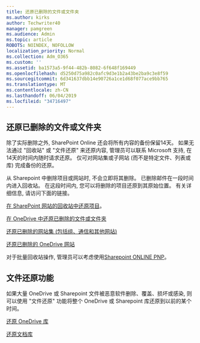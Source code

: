 ```yaml
---
title: 还原已删除的文件或文件夹
ms.author: kirks
author: Techwriter40
manager: pamgreen
ms.audience: Admin
ms.topic: article
ROBOTS: NOINDEX, NOFOLLOW
localization_priority: Normal
ms.collection: Adm_O365
ms.custom: ''
ms.assetid: ba1573a5-9f44-482b-8082-6f648f169449
ms.openlocfilehash: d5250d75a982c0afc9d3e1b2a43be2ba9c3e8f59
ms.sourcegitcommit: 6d341637dbb14e90726a1ce1d68f077ace9bb765
ms.translationtype: MT
ms.contentlocale: zh-CN
ms.lasthandoff: 06/04/2019
ms.locfileid: "34716497"
---
```

## <a name="restore-a-deleted-file-or-folder"></a>还原已删除的文件或文件夹

除了实际删除之外, SharePoint Online 还会将所有内容的备份保留14天。 如果无法通过 "回收站" 或 "文件还原" 来还原内容, 管理员可以联系 Microsoft 支持, 在14天的时间内随时请求还原。 仅可对网站集或子网站 (而不是特定文件、列表或库) 完成备份的还原。

从 Sharepoint 中删除项目或网站时, 不会立即将其删除。 已删除邮件在一段时间内进入回收站。 在这段时间内, 您可以将删除的项目还原到其原始位置。 有关详细信息, 请访问下面的链接。

[在 SharePoint 网站的回收站中还原项目](https://support.office.com/en-us/article/restore-deleted-items-from-the-site-collection-recycle-bin-5fa924ee-16d7-487b-9a0a-021b9062d14b?ui=en-US&amp;rs=en-US&amp;ad=US)。

[在 OneDrive 中还原已删除的文件或文件夹](https://support.office.com/en-us/article/Restore-deleted-files-or-folders-in-OneDrive-949ada80-0026-4db3-a953-c99083e6a84f)

[还原已删除的网站集 (包括组、通信和其他网站)](https://docs.microsoft.com/sharepoint/restore-deleted-site-collection)

[还原已删除的 OneDrive 网站](https://docs.microsoft.com/en-us/onedrive/restore-deleted-onedrive)

对于批量回收站操作, 管理员可以考虑使用[Sharepoint ONLINE PNP](https://docs.microsoft.com/en-us/powershell/sharepoint/sharepoint-pnp/sharepoint-pnp-cmdlets?view=sharepoint-ps)。

## <a name="files-restore-feature"></a>文件还原功能

如果大量 OneDrive 或 Sharepoint 文件被恶意软件删除、覆盖、损坏或感染, 则可以使用 "文件还原" 功能将整个 OneDrive 或 Sharepoint 库还原到以前的某个时间。

[还原 OneDrive 库](https://support.office.com/en-us/article/restore-your-onedrive-fa231298-759d-41cf-bcd0-25ac53eb8a15)

[还原文档库](https://support.office.com/en-us/article/restore-a-document-library-317791c3-8bd0-4dfd-8254-3ca90883d39a?ui=en-US&amp;rs=en-US&amp;ad=US.)

